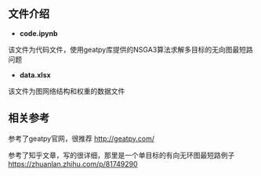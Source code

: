 ## 文件介绍

+ **code.ipynb**

该文件为代码文件，使用geatpy库提供的NSGA3算法求解多目标的无向图最短路问题

+ **data.xlsx**

该文件为图网络结构和权重的数据文件

## 相关参考

参考了geatpy官网，很推荐 http://geatpy.com/

参考了知乎文章，写的很详细，那里是一个单目标的有向无环图最短路例子 https://zhuanlan.zhihu.com/p/81749290